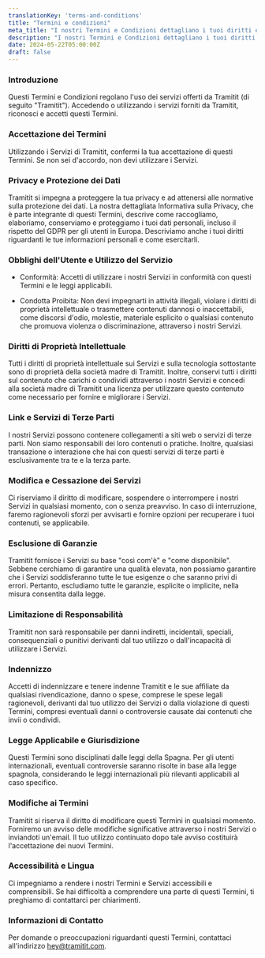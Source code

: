 ```yaml
---
translationKey: 'terms-and-conditions'
title: "Termini e condizioni"
meta_title: "I nostri Termini e Condizioni dettagliano i tuoi diritti e responsabilità nell'utilizzo della gamma di servizi di Tramitit."
description: "I nostri Termini e Condizioni dettagliano i tuoi diritti e responsabilità nell'utilizzo della gamma di servizi di Tramitit."
date: 2024-05-22T05:00:00Z
draft: false
---
```


### Introduzione

Questi Termini e Condizioni regolano l'uso dei servizi offerti da Tramitit (di seguito "Tramitit"). Accedendo o utilizzando i servizi forniti da Tramitit, riconosci e accetti questi Termini.

### Accettazione dei Termini

Utilizzando i Servizi di Tramitit, confermi la tua accettazione di questi Termini. Se non sei d'accordo, non devi utilizzare i Servizi.

### Privacy e Protezione dei Dati

Tramitit si impegna a proteggere la tua privacy e ad attenersi alle normative sulla protezione dei dati. La nostra dettagliata Informativa sulla Privacy, che è parte integrante di questi Termini, descrive come raccogliamo, elaboriamo, conserviamo e proteggiamo i tuoi dati personali, incluso il rispetto del GDPR per gli utenti in Europa. Descriviamo anche i tuoi diritti riguardanti le tue informazioni personali e come esercitarli.

### Obblighi dell'Utente e Utilizzo del Servizio

- Conformità: Accetti di utilizzare i nostri Servizi in conformità con questi Termini e le leggi applicabili.

- Condotta Proibita: Non devi impegnarti in attività illegali, violare i diritti di proprietà intellettuale o trasmettere contenuti dannosi o inaccettabili, come discorsi d'odio, molestie, materiale esplicito o qualsiasi contenuto che promuova violenza o discriminazione, attraverso i nostri Servizi.

### Diritti di Proprietà Intellettuale

Tutti i diritti di proprietà intellettuale sui Servizi e sulla tecnologia sottostante sono di proprietà della società madre di Tramitit. Inoltre, conservi tutti i diritti sul contenuto che carichi o condividi attraverso i nostri Servizi e concedi alla società madre di Tramitit una licenza per utilizzare questo contenuto come necessario per fornire e migliorare i Servizi.

### Link e Servizi di Terze Parti

I nostri Servizi possono contenere collegamenti a siti web o servizi di terze parti. Non siamo responsabili dei loro contenuti o pratiche. Inoltre, qualsiasi transazione o interazione che hai con questi servizi di terze parti è esclusivamente tra te e la terza parte.

### Modifica e Cessazione dei Servizi

Ci riserviamo il diritto di modificare, sospendere o interrompere i nostri Servizi in qualsiasi momento, con o senza preavviso. In caso di interruzione, faremo ragionevoli sforzi per avvisarti e fornire opzioni per recuperare i tuoi contenuti, se applicabile.

### Esclusione di Garanzie

Tramitit fornisce i Servizi su base "così com'è" e "come disponibile". Sebbene cerchiamo di garantire una qualità elevata, non possiamo garantire che i Servizi soddisferanno tutte le tue esigenze o che saranno privi di errori. Pertanto, escludiamo tutte le garanzie, esplicite o implicite, nella misura consentita dalla legge.

### Limitazione di Responsabilità

Tramitit non sarà responsabile per danni indiretti, incidentali, speciali, consequenziali o punitivi derivanti dal tuo utilizzo o dall'incapacità di utilizzare i Servizi.

### Indennizzo

Accetti di indennizzare e tenere indenne Tramitit e le sue affiliate da qualsiasi rivendicazione, danno o spese, comprese le spese legali ragionevoli, derivanti dal tuo utilizzo dei Servizi o dalla violazione di questi Termini, compresi eventuali danni o controversie causate dai contenuti che invii o condividi.

### Legge Applicabile e Giurisdizione

Questi Termini sono disciplinati dalle leggi della Spagna. Per gli utenti internazionali, eventuali controversie saranno risolte in base alla legge spagnola, considerando le leggi internazionali più rilevanti applicabili al caso specifico.

### Modifiche ai Termini

Tramitit si riserva il diritto di modificare questi Termini in qualsiasi momento. Forniremo un avviso delle modifiche significative attraverso i nostri Servizi o inviandoti un'email. Il tuo utilizzo continuato dopo tale avviso costituirà l'accettazione dei nuovi Termini.

### Accessibilità e Lingua

Ci impegniamo a rendere i nostri Termini e Servizi accessibili e comprensibili. Se hai difficoltà a comprendere una parte di questi Termini, ti preghiamo di contattarci per chiarimenti.

### Informazioni di Contatto

Per domande o preoccupazioni riguardanti questi Termini, contattaci all'indirizzo hey@tramitit.com.